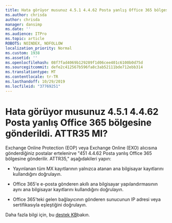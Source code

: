 ```yaml
---
title: Hata görüyor musunuz 4.5.1 4.4.62 Posta yanlış Office 365 bölgesine gönderildi. ATTR35 MI?
ms.author: chrisda
author: chrisda
manager: dansimp
ms.date: ''
ms.audience: ITPro
ms.topic: article
ROBOTS: NOINDEX, NOFOLLOW
localization_priority: Normal
ms.custom: 1938
ms.assetid: ''
ms.openlocfilehash: 08f7fad4069b129289f1d06cee401c6100b0d75d
ms.sourcegitcommit: defe2c412567b596fa8c3ab52111bde712ebb314
ms.translationtype: MT
ms.contentlocale: tr-TR
ms.lasthandoff: 10/29/2019
ms.locfileid: "37769251"
---
```

# <a name="are-you-seeing-error-451-4462-mail-sent-to-the-wrong-office-365-region-attr35"></a>Hata görüyor musunuz 4.5.1 4.4.62 Posta yanlış Office 365 bölgesine gönderildi. ATTR35 MI?

Exchange Online Protection (EOP) veya Exchange Online (EXO) alıcısına gönderdiğiniz postalar ertelenirve "451 4.4.62 Posta yanlış Office 365 bölgesine gönderilir. ATTR35," aşağıdakileri yapın:

- Yayınlanan tüm MX kayıtlarının yalnızca atanan ana bilgisayar kayıtlarını kullandığını doğrulayın.

- Office 365'e e-posta gönderen akıllı ana bilgisayar yapılandırmasının aynı ana bilgisayar kayıtlarını kullandığını doğrulayın.

- Office 365'teki gelen bağlayıcının gönderen sunucunun IP adresi veya sertifikasıyla eşleştiğini doğrulayın.

Daha fazla bilgi için, bu [destek KB](https://support.microsoft.com/help/4057301/attr35-response-code-when-mail-is-sent-to-eop-exo)bakın.
